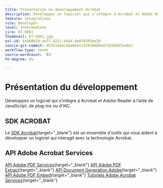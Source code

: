 ```yaml
---
title: Présentation du développement Acrobat
description: Développez un logiciel qui s’intègre à Acrobat et Adobe Reader à l’aide de JavaScript, de plug-ins ou d’IAC
feature: Integrations
role: Developer
level: Intermediate
jira: KT-6861
thumbnail: KT-6861.jpg
exl-id: 6cb60610-ee77-4212-b9a4-8e078593be29
source-git-commit: 05751444c0dab6eccd7076889e8735d58dfee82c
workflow-type: tm+mt
source-wordcount: '83'
ht-degree: 0%

---
```


# Présentation du développement

Développez un logiciel qui s’intègre à Acrobat et Adobe Reader à l’aide de JavaScript, de plug-ins ou d’IAC.

## SDK ACROBAT

Le [SDK Acrobat](https://opensource.adobe.com/dc-acrobat-sdk-docs/acrobatsdk/){target="_blank"} est un ensemble d&#39;outils qui vous aident à développer un logiciel qui interagit avec la technologie Acrobat.

## API Adobe Acrobat Services

[API Adobe PDF Services](https://developer.adobe.com/document-services/apis/pdf-services/){target="_blank"}
[API Adobe PDF Extract](https://developer.adobe.com/document-services/apis/pdf-extract/){target="_blank"}
[API Document Generation Adobe](https://developer.adobe.com/document-services/apis/doc-generation/){target="_blank"}
[API Adobe PDF Embed](https://developer.adobe.com/document-services/apis/pdf-embed/){target="_blank"}
[Tutoriels Adobe Acrobat Services](https://experienceleague.adobe.com/docs/acrobat-services-learn/tutorials/overview.html?lang=fr){target="_blank"}
